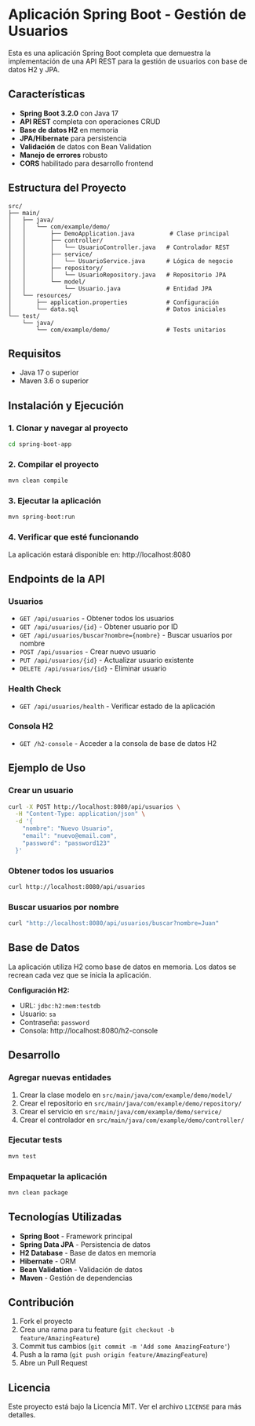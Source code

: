 # Aplicación Spring Boot - Gestión de Usuarios

Esta es una aplicación Spring Boot completa que demuestra la implementación de una API REST para la gestión de usuarios con base de datos H2 y JPA.

## Características

- **Spring Boot 3.2.0** con Java 17
- **API REST** completa con operaciones CRUD
- **Base de datos H2** en memoria
- **JPA/Hibernate** para persistencia
- **Validación** de datos con Bean Validation
- **Manejo de errores** robusto
- **CORS** habilitado para desarrollo frontend

## Estructura del Proyecto

```
src/
├── main/
│   ├── java/
│   │   └── com/example/demo/
│   │       ├── DemoApplication.java          # Clase principal
│   │       ├── controller/
│   │       │   └── UsuarioController.java   # Controlador REST
│   │       ├── service/
│   │       │   └── UsuarioService.java      # Lógica de negocio
│   │       ├── repository/
│   │       │   └── UsuarioRepository.java   # Repositorio JPA
│   │       └── model/
│   │           └── Usuario.java             # Entidad JPA
│   └── resources/
│       ├── application.properties           # Configuración
│       └── data.sql                         # Datos iniciales
└── test/
    └── java/
        └── com/example/demo/                # Tests unitarios
```

## Requisitos

- Java 17 o superior
- Maven 3.6 o superior

## Instalación y Ejecución

### 1. Clonar y navegar al proyecto
```bash
cd spring-boot-app
```

### 2. Compilar el proyecto
```bash
mvn clean compile
```

### 3. Ejecutar la aplicación
```bash
mvn spring-boot:run
```

### 4. Verificar que esté funcionando
La aplicación estará disponible en: http://localhost:8080

## Endpoints de la API

### Usuarios
- `GET /api/usuarios` - Obtener todos los usuarios
- `GET /api/usuarios/{id}` - Obtener usuario por ID
- `GET /api/usuarios/buscar?nombre={nombre}` - Buscar usuarios por nombre
- `POST /api/usuarios` - Crear nuevo usuario
- `PUT /api/usuarios/{id}` - Actualizar usuario existente
- `DELETE /api/usuarios/{id}` - Eliminar usuario

### Health Check
- `GET /api/usuarios/health` - Verificar estado de la aplicación

### Consola H2
- `GET /h2-console` - Acceder a la consola de base de datos H2

## Ejemplo de Uso

### Crear un usuario
```bash
curl -X POST http://localhost:8080/api/usuarios \
  -H "Content-Type: application/json" \
  -d '{
    "nombre": "Nuevo Usuario",
    "email": "nuevo@email.com",
    "password": "password123"
  }'
```

### Obtener todos los usuarios
```bash
curl http://localhost:8080/api/usuarios
```

### Buscar usuarios por nombre
```bash
curl "http://localhost:8080/api/usuarios/buscar?nombre=Juan"
```

## Base de Datos

La aplicación utiliza H2 como base de datos en memoria. Los datos se recrean cada vez que se inicia la aplicación.

**Configuración H2:**
- URL: `jdbc:h2:mem:testdb`
- Usuario: `sa`
- Contraseña: `password`
- Consola: http://localhost:8080/h2-console

## Desarrollo

### Agregar nuevas entidades
1. Crear la clase modelo en `src/main/java/com/example/demo/model/`
2. Crear el repositorio en `src/main/java/com/example/demo/repository/`
3. Crear el servicio en `src/main/java/com/example/demo/service/`
4. Crear el controlador en `src/main/java/com/example/demo/controller/`

### Ejecutar tests
```bash
mvn test
```

### Empaquetar la aplicación
```bash
mvn clean package
```

## Tecnologías Utilizadas

- **Spring Boot** - Framework principal
- **Spring Data JPA** - Persistencia de datos
- **H2 Database** - Base de datos en memoria
- **Hibernate** - ORM
- **Bean Validation** - Validación de datos
- **Maven** - Gestión de dependencias

## Contribución

1. Fork el proyecto
2. Crea una rama para tu feature (`git checkout -b feature/AmazingFeature`)
3. Commit tus cambios (`git commit -m 'Add some AmazingFeature'`)
4. Push a la rama (`git push origin feature/AmazingFeature`)
5. Abre un Pull Request

## Licencia

Este proyecto está bajo la Licencia MIT. Ver el archivo `LICENSE` para más detalles.
